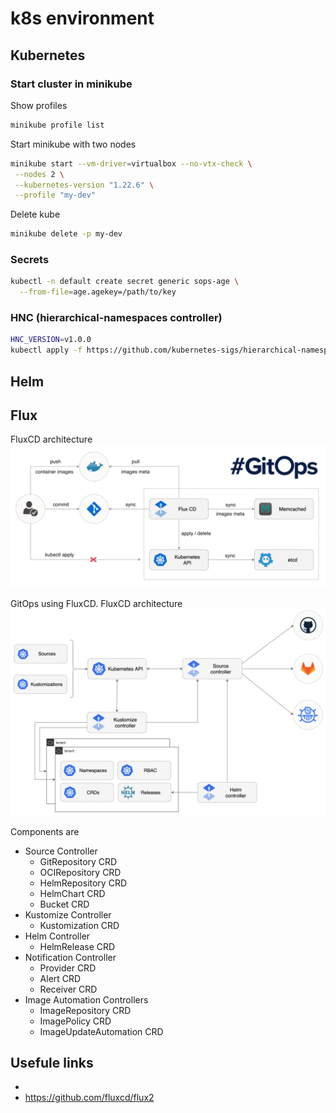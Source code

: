 # k8s environment

## Kubernetes

### Start cluster in minikube

Show profiles
```bash
minikube profile list
```

Start minikube with two nodes
```bash
minikube start --vm-driver=virtualbox --no-vtx-check \
 --nodes 2 \
 --kubernetes-version "1.22.6" \
 --profile "my-dev"
```

Delete kube
```bash
minikube delete -p my-dev
```

### Secrets

```bash
kubectl -n default create secret generic sops-age \
  --from-file=age.agekey=/path/to/key
```

### HNC (hierarchical-namespaces controller)

```bash
HNC_VERSION=v1.0.0
kubectl apply -f https://github.com/kubernetes-sigs/hierarchical-namespaces/releases/download/${HNC_VERSION}/default.yaml
```

## Helm


## Flux

FluxCD architecture
![image](.docs/flux-cd-diagram.png)


GitOps using FluxCD. FluxCD architecture
![image](.docs/gitops-toolkit.png)

Components are

* Source Controller
  * GitRepository CRD
  * OCIRepository CRD
  * HelmRepository CRD
  * HelmChart CRD
  * Bucket CRD
* Kustomize Controller
  * Kustomization CRD
* Helm Controller
  * HelmRelease CRD
* Notification Controller
  * Provider CRD
  * Alert CRD
  * Receiver CRD
* Image Automation Controllers
  * ImageRepository CRD
  * ImagePolicy CRD
  * ImageUpdateAutomation CRD


## Usefule links
* 
* https://github.com/fluxcd/flux2

